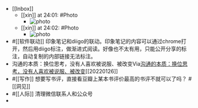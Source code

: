 - [[Inbox]]
    - [[xin]] at 24:01: #Photo
        - ![photo](https://firebasestorage.googleapis.com/v0/b/firescript-577a2.appspot.com/o/imgs%2Fapp%2Fxinyiheng%2FHfeGT6rM7?alt=media&token=6fc111b3-fa19-49c1-a670-a141977a919c)
    - [[xin]] at 24:02: #Photo
        - ![photo](https://firebasestorage.googleapis.com/v0/b/firescript-577a2.appspot.com/o/imgs%2Fapp%2Fxinyiheng%2FRPeMXsBIu?alt=media&token=1744b146-83bf-4f12-b70c-1d84b6e3a4d4)
- #[[软件联动]] 印象笔记和diigo的联动。印象笔记的内容可以通过chrome打开，然后用diigo标注，做渐进式阅读。好像也不太有用，只能公开分享的标注，自动复制的内部链接无法标注。
- 沟通的本质：换位思考，没有人喜欢被说服、被改变Via[沟通的本质：换位思考，没有人喜欢被说服、被改变](https://app.yinxiang.com/shard/s63/nl/13797828/8f844d83-6d5d-4a4c-ac51-c27bb9cd89e3/)[[20220126]] 
- #[[写作]] 想要写书评，直接看豆瓣上某本书评价最高的书评不就可以了吗？
#[[洞见]]
- #[[人际]] 清理微信联系人和公众号
- 
